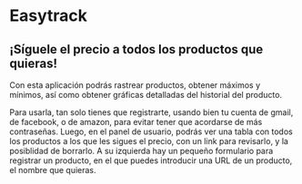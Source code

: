 # Easytrack

## ¡Síguele el precio a todos los productos que quieras!

Con esta aplicación podrás rastrear productos, obtener máximos y mínimos, así como obtener gráficas detalladas del historial del producto.

Para usarla, tan solo tienes que registrarte, usando bien tu cuenta de gmail, de facebook, o de amazon, para evitar tener que acordarse de más contraseñas.
Luego, en el panel de usuario, podrás ver una tabla con todos los productos a los que les sigues el precio, con un link para revisarlo, y la posiblidad de borrarlo.
A su izquierda hay un pequeño formulario para registrar un producto, en el que puedes introducir una URL de un producto, el nombre que quieras.
